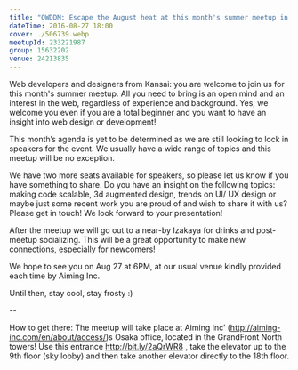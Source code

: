 ```yaml
---
title: "OWDDM: Escape the August heat at this month's summer meetup in Osaka"
dateTime: 2016-08-27 18:00
cover: ./506739.webp
meetupId: 233221987
group: 15632202
venue: 24213835
---
```


Web developers and designers from Kansai: you are welcome to join us for this month's summer meetup. All you need to bring is an open mind and an interest in the web, regardless of experience and background. Yes, we welcome you even if you are a total beginner and you want to have an insight into web design or development!

This month’s agenda is yet to be determined as we are still looking to lock in speakers for the event. We usually have a wide range of topics and this meetup will be no exception.

We have two more seats available for speakers, so please let us know if you have something to share. Do you have an insight on the following topics: making code scalable, 3d augmented design, trends on UI/ UX design or maybe just some recent work you are proud of and wish to share it with us? Please get in touch! We look forward to your presentation!

After the meetup we will go out to a near-by Izakaya for drinks and post-meetup socializing. This will be a great opportunity to make new connections, especially for newcomers!

We hope to see you on Aug 27 at 6PM, at our usual venue kindly provided each time by Aiming Inc.

Until then, stay cool, stay frosty :)

--

How to get there: The meetup will take place at Aiming Inc’ (http://aiming-inc.com/en/about/access/)s Osaka office, located in the GrandFront North towers! Use this entrance http://bit.ly/2aQrWR8 , take the elevator up to the 9th floor (sky lobby) and then take another elevator directly to the 18th floor.
